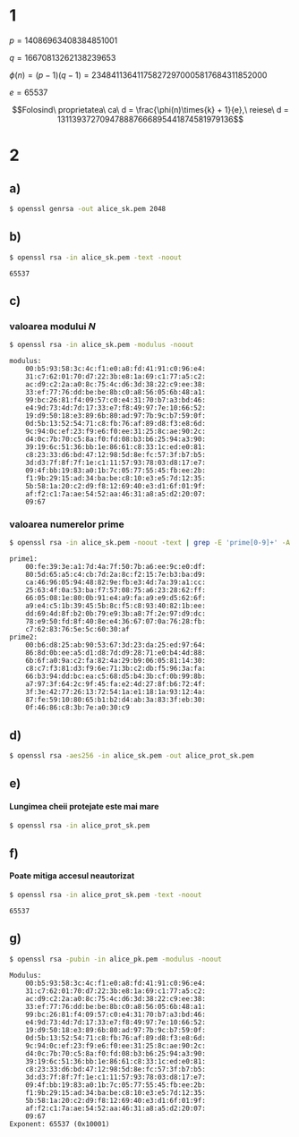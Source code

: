 # 1

$p = 14086963408384851001$

$q = 16670813262138239653$

$\phi(n) = (p - 1) (q - 1) = 234841136411758272970005817684311852000$

$e = 65537$

$$Folosind\ proprietatea\ ca\ d = \frac{\phi(n)\times{k} + 1}{e},\ reiese\
d = 131139372709478887666895441874581979136$$

# 2

## a)

```sh
$ openssl genrsa -out alice_sk.pem 2048
```

## b) 

```sh
$ openssl rsa -in alice_sk.pem -text -noout
```

``65537``

## c)

### valoarea modului $N$
```sh
$ openssl rsa -in alice_sk.pem -modulus -noout
```
```
modulus:
    00:b5:93:58:3c:4c:f1:e0:a8:fd:41:91:c0:96:e4:
    31:c7:62:01:70:d7:22:3b:e8:1a:69:c1:77:a5:c2:
    ac:d9:c2:2a:a0:8c:75:4c:d6:3d:38:22:c9:ee:38:
    33:ef:77:76:dd:be:be:8b:c0:a8:56:05:6b:48:a1:
    99:bc:26:81:f4:09:57:c0:e4:31:70:b7:a3:bd:46:
    e4:9d:73:4d:7d:17:33:e7:f8:49:97:7e:10:66:52:
    19:d9:50:18:e3:89:6b:80:ad:97:7b:9c:b7:59:0f:
    0d:5b:13:52:54:71:c8:fb:76:af:89:d8:f3:e8:6d:
    9c:94:0c:ef:23:f9:e6:f0:ee:31:25:8c:ae:90:2c:
    d4:0c:7b:70:c5:8a:f0:fd:08:b3:b6:25:94:a3:90:
    39:19:6c:51:36:bb:1e:86:61:c8:33:1c:ed:e0:81:
    c8:23:33:d6:bd:47:12:98:5d:8e:fc:57:3f:b7:b5:
    3d:d3:7f:8f:7f:1e:c1:11:57:93:78:03:d8:17:e7:
    09:4f:bb:19:83:a0:1b:7c:05:77:55:45:fb:ee:2b:
    f1:9b:29:15:ad:34:ba:be:c8:10:e3:e5:7d:12:35:
    5b:58:1a:20:c2:d9:f8:12:69:40:e3:d1:6f:01:9f:
    af:f2:c1:7a:ae:54:52:aa:46:31:a8:a5:d2:20:07:
    09:67

```

### valoarea numerelor prime
```sh
$ openssl rsa -in alice_sk.pem -noout -text | grep -E 'prime[0-9]+' -A 9
```

```
prime1:
    00:fe:39:3e:a1:7d:4a:7f:50:7b:a6:ee:9c:e0:df:
    80:5d:65:a5:c4:cb:7d:2a:8c:f2:15:7e:b3:ba:d9:
    ca:46:96:05:94:48:82:9e:fb:e3:4d:7a:39:a1:cc:
    25:63:4f:0a:53:ba:f7:57:08:75:a6:23:28:62:ff:
    66:05:08:1e:80:0b:91:e4:a9:fa:a9:e9:d5:62:6f:
    a9:e4:c5:1b:39:45:5b:8c:f5:c8:93:40:82:1b:ee:
    dd:69:4d:8f:b2:0b:79:e9:3b:a8:7f:2e:97:d9:dc:
    78:e9:50:fd:8f:40:8e:e4:36:67:07:0a:76:28:fb:
    c7:62:83:76:5e:5c:60:30:af
prime2:
    00:b6:d8:25:ab:90:53:67:3d:23:da:25:ed:97:64:
    86:8d:0b:ee:a5:d1:d8:7d:d9:28:71:e0:b4:4d:88:
    6b:6f:a0:9a:c2:fa:82:4a:29:b9:06:05:81:14:30:
    c8:c7:f3:81:d3:f9:6e:71:3b:c2:db:f5:96:3a:fa:
    66:b3:94:dd:bc:ea:c5:68:d5:b4:3b:cf:0b:99:8b:
    a7:97:3f:64:2c:9f:45:fa:e2:4d:27:8f:b6:72:4f:
    3f:3e:42:77:26:13:72:54:1a:e1:18:1a:93:12:4a:
    87:fe:59:10:80:65:b1:b2:d4:ab:3a:83:3f:eb:30:
    0f:46:86:c8:3b:7e:a0:30:c9
```


## d)

```sh
$ openssl rsa -aes256 -in alice_sk.pem -out alice_prot_sk.pem
```

## e) 

#### Lungimea cheii protejate este mai mare

```sh
$ openssl rsa -in alice_prot_sk.pem
```

## f) 

#### Poate mitiga accesul neautorizat

```sh
$ openssl rsa -in alice_prot_sk.pem -text -noout
```

``65537``

## g)

```sh
$ openssl rsa -pubin -in alice_pk.pem -modulus -noout
```

```
Modulus:
    00:b5:93:58:3c:4c:f1:e0:a8:fd:41:91:c0:96:e4:
    31:c7:62:01:70:d7:22:3b:e8:1a:69:c1:77:a5:c2:
    ac:d9:c2:2a:a0:8c:75:4c:d6:3d:38:22:c9:ee:38:
    33:ef:77:76:dd:be:be:8b:c0:a8:56:05:6b:48:a1:
    99:bc:26:81:f4:09:57:c0:e4:31:70:b7:a3:bd:46:
    e4:9d:73:4d:7d:17:33:e7:f8:49:97:7e:10:66:52:
    19:d9:50:18:e3:89:6b:80:ad:97:7b:9c:b7:59:0f:
    0d:5b:13:52:54:71:c8:fb:76:af:89:d8:f3:e8:6d:
    9c:94:0c:ef:23:f9:e6:f0:ee:31:25:8c:ae:90:2c:
    d4:0c:7b:70:c5:8a:f0:fd:08:b3:b6:25:94:a3:90:
    39:19:6c:51:36:bb:1e:86:61:c8:33:1c:ed:e0:81:
    c8:23:33:d6:bd:47:12:98:5d:8e:fc:57:3f:b7:b5:
    3d:d3:7f:8f:7f:1e:c1:11:57:93:78:03:d8:17:e7:
    09:4f:bb:19:83:a0:1b:7c:05:77:55:45:fb:ee:2b:
    f1:9b:29:15:ad:34:ba:be:c8:10:e3:e5:7d:12:35:
    5b:58:1a:20:c2:d9:f8:12:69:40:e3:d1:6f:01:9f:
    af:f2:c1:7a:ae:54:52:aa:46:31:a8:a5:d2:20:07:
    09:67
Exponent: 65537 (0x10001)
```
